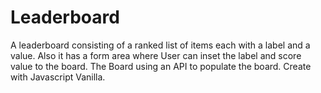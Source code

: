# Leaderboard
A leaderboard consisting of a ranked list of items each with a label and a value. Also it has a form area where User can inset the label and score value to the board. The Board using an API to populate the board. Create with Javascript Vanilla. 
